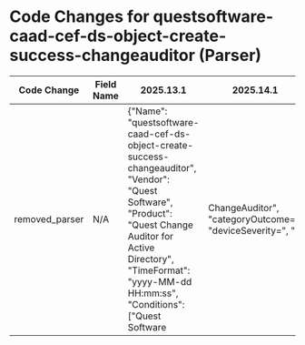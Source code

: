 # Code Changes for questsoftware-caad-cef-ds-object-create-success-changeauditor (Parser)

| Code Change | Field Name | 2025.13.1 | 2025.14.1 |
|-------------|------------|-----------|------------|
| removed_parser | N/A | {"Name": "questsoftware-caad-cef-ds-object-create-success-changeauditor", "Vendor": "Quest Software", "Product": "Quest Change Auditor for Active Directory", "TimeFormat": "yyyy-MM-dd HH:mm:ss", "Conditions": ["Quest Software|ChangeAuditor", "categoryOutcome=", "deviceSeverity=", "|Custom Attribute "], "Fields": ["dvc=({host}\S+)\.\s*(\w+=|$)", "dvchost=({host}\S+)\s*(\w+=|$)", "change for ({object_type}user|group)", "sntdom=({domain}\S+)\s(\w+=|$)", "categoryOutcome=({result}[^\s]*)\s", "src=({src_ip}((([0-9a-fA-F.]{0,4}):{1,2}){1,7}([0-9a-fA-F]){0,4})|(((25[0-5]|(2[0-4]|1\d|[0-9]|)\d)\.?\b){4}))(:({src_port}\d+))?\s*(\w+=|$)", "\|({action}[^\|]*)\|(Low|Medium|High)", "suser=({last_name}[^,]+),\s({first_name}([A-Za-z]+){1}(\s\w){0,1})\s", "dpriv=({attribute}.+?)\s(\w+=|$)", "cs1=({old_attribute}.+?)\s(\w+=|$)", "cs2=({new_attribute}.+?)\s*(\w+=|$)", "changed for user ({ds_object_dn}.+?)\.\s(\w+=|$)", "shost=({src_host}\S+)\s*(\w+=|$)", "duser=({object_name}.+?)\s*(\w+=|$)", "CN\\=.+?({ds_object_ou}OU\\=.+?).\s*\w+="], "ParserVersion": "v1.0.0"} | N/A |